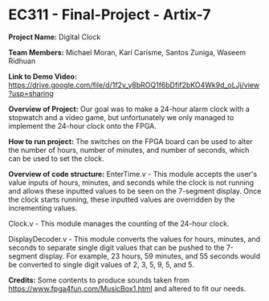 # EC311 - Final-Project - Artix-7

**Project Name:**
Digital Clock

**Team Members:**
Michael Moran, Karl Carisme, Santos Zuniga, Waseem Ridhuan

**Link to Demo Video:** https://drive.google.com/file/d/1f2v_y8bROQ1f6bDfif2bKO4Wk9d_oLJj/view?usp=sharing


**Overview of Project:**
Our goal was to make a 24-hour alarm clock with a stopwatch and a video game, but unfortunately we only managed to implement the 24-hour clock onto the FPGA.

**How to run project:**
The switches on the FPGA board can be used to alter the number of hours, number of minutes, and number of seconds, which can be used to set the clock.

**Overview of code structure:**
EnterTime.v - This module accepts the user's value inputs of hours, minutes, and seconds while the clock is not running and allows these inputted values to be seen on the 7-segment display. Once the clock starts running, these inputted values are overridden by the incrementing values.

Clock.v - This module manages the counting of the 24-hour clock.

DisplayDecoder.v - This module converts the values for hours, minutes, and seconds to separate single digit values that can be pushed to the 7-segment display. For example, 23 hours, 59 minutes, and 55 seconds would be converted to single digit values of 2, 3, 5, 9, 5, and 5.

**Credits:**
Some contents to produce sounds taken from https://www.fpga4fun.com/MusicBox1.html and altered to fit our needs.
